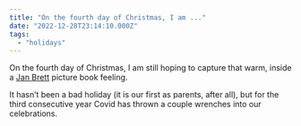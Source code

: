 ```yaml
---
title: "On the fourth day of Christmas, I am ..."
date: "2022-12-28T23:14:10.000Z"
tags: 
  - "holidays"
---
```


On the fourth day of Christmas, I am still hoping to capture that warm, inside a [Jan Brett](https://en.m.wikipedia.org/wiki/Jan_Brett) picture book feeling.

It hasn’t been a bad holiday (it is our first as parents, after all), but for the third consecutive year Covid has thrown a couple wrenches into our celebrations.
